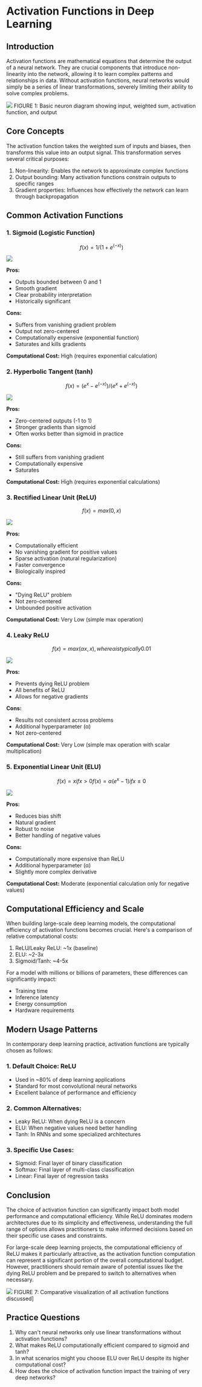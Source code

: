 # Activation Functions in Deep Learning

## Introduction

Activation functions are mathematical equations that determine the output of a neural network. They are crucial components that introduce non-linearity into the network, allowing it to learn complex patterns and relationships in data. Without activation functions, neural networks would simply be a series of linear transformations, severely limiting their ability to solve complex problems.

![](./activation-functions-figure-1.png)
FIGURE 1: Basic neuron diagram showing input, weighted sum, activation function, and output

## Core Concepts

The activation function takes the weighted sum of inputs and biases, then transforms this value into an output signal. This transformation serves several critical purposes:

1. Non-linearity: Enables the network to approximate complex functions
2. Output bounding: Many activation functions constrain outputs to specific ranges
3. Gradient properties: Influences how effectively the network can learn through backpropagation

## Common Activation Functions

### 1. Sigmoid (Logistic Function)

$$
f(x) = 1 / (1 + e^(-x))
$$

![](./activation-functions-figure-2.png)

**Pros:**
- Outputs bounded between 0 and 1
- Smooth gradient
- Clear probability interpretation
- Historically significant

**Cons:**
- Suffers from vanishing gradient problem
- Output not zero-centered
- Computationally expensive (exponential function)
- Saturates and kills gradients

**Computational Cost:** High (requires exponential calculation)

### 2. Hyperbolic Tangent (tanh)

$$
f(x) = (e^x - e^(-x)) / (e^x + e^(-x))
$$

![](./activation-functions-figure-3.png)

**Pros:**
- Zero-centered outputs (-1 to 1)
- Stronger gradients than sigmoid
- Often works better than sigmoid in practice

**Cons:**
- Still suffers from vanishing gradient
- Computationally expensive
- Saturates

**Computational Cost:** High (requires exponential calculations)

### 3. Rectified Linear Unit (ReLU)

$$
f(x) = max(0, x)
$$

![](./activation-functions-figure-4.png)

**Pros:**
- Computationally efficient
- No vanishing gradient for positive values
- Sparse activation (natural regularization)
- Faster convergence
- Biologically inspired

**Cons:**
- "Dying ReLU" problem
- Not zero-centered
- Unbounded positive activation

**Computational Cost:** Very Low (simple max operation)

### 4. Leaky ReLU

$$
f(x) = max(αx, x), where α is typically 0.01
$$

![](./activation-functions-figure-5.png)

**Pros:**
- Prevents dying ReLU problem
- All benefits of ReLU
- Allows for negative gradients

**Cons:**
- Results not consistent across problems
- Additional hyperparameter (α)
- Not zero-centered

**Computational Cost:** Very Low (simple max operation with scalar multiplication)

### 5. Exponential Linear Unit (ELU)

$$
f(x) = x if x > 0
f(x) = α(e^x - 1) if x ≤ 0
$$

![](./activation-functions-figure-6.png)

**Pros:**
- Reduces bias shift
- Natural gradient
- Robust to noise
- Better handling of negative values

**Cons:**
- Computationally more expensive than ReLU
- Additional hyperparameter (α)
- Slightly more complex derivative

**Computational Cost:** Moderate (exponential calculation only for negative values)

## Computational Efficiency and Scale

When building large-scale deep learning models, the computational efficiency of activation functions becomes crucial. Here's a comparison of relative computational costs:

1. ReLU/Leaky ReLU: ~1x (baseline)
2. ELU: ~2-3x
3. Sigmoid/Tanh: ~4-5x

For a model with millions or billions of parameters, these differences can significantly impact:
- Training time
- Inference latency
- Energy consumption
- Hardware requirements

## Modern Usage Patterns

In contemporary deep learning practice, activation functions are typically chosen as follows:

### 1. **Default Choice: ReLU**

- Used in ~80% of deep learning applications
- Standard for most convolutional neural networks
- Excellent balance of performance and efficiency

### 2. **Common Alternatives:**

- Leaky ReLU: When dying ReLU is a concern
- ELU: When negative values need better handling
- Tanh: In RNNs and some specialized architectures

### 3. **Specific Use Cases:**

- Sigmoid: Final layer of binary classification
- Softmax: Final layer of multi-class classification
- Linear: Final layer of regression tasks

## Conclusion

The choice of activation function can significantly impact both model performance and computational efficiency. While ReLU dominates modern architectures due to its simplicity and effectiveness, understanding the full range of options allows practitioners to make informed decisions based on their specific use cases and constraints.

For large-scale deep learning projects, the computational efficiency of ReLU makes it particularly attractive, as the activation function computation can represent a significant portion of the overall computational budget. However, practitioners should remain aware of potential issues like the dying ReLU problem and be prepared to switch to alternatives when necessary.

![](./activation-functions-figure-7.png)
FIGURE 7: Comparative visualization of all activation functions discussed]

## Practice Questions

1. Why can't neural networks only use linear transformations without activation functions?
2. What makes ReLU computationally efficient compared to sigmoid and tanh?
3. In what scenarios might you choose ELU over ReLU despite its higher computational cost?
4. How does the choice of activation function impact the training of very deep networks?